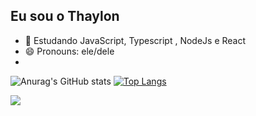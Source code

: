 ## Eu sou o Thaylon

<!--
**ThaylonHani/ThaylonHani** is a ✨ _special_ ✨ repository because its `README.md` (this file) appears on your GitHub profile.

Here are some ideas to get you started:-->

- 🌱 Estudando JavaScript, Typescript , NodeJs e React
- 😄 Pronouns: ele/dele
- <div> 
 ![Anurag's GitHub stats](https://github-readme-stats.vercel.app/api?username=ThaylonHani&show_icons=true&theme=radical)
[![Top Langs](https://github-readme-stats.vercel.app/api/top-langs/?username=ThaylonHani&layout=compact&theme=radical)](https://github.com/ThaylonHani/github-readme-stats&theme=radical)
  </div>
  
<a href = "mailto:thaylonhaniel9@gmail.com"><img src="https://img.shields.io/badge/-Gmail-%23333?style=for-the-badge&logo=gmail&logoColor=red" target="_blank"></a>
